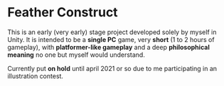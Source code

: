 <h1>Feather Construct</h1>

This is an early (very early) stage project developed solely by myself in Unity. It is intended to be a <b>single PC</b> game, very <b>short</b> (1 to 2 hours of gameplay), with <b>platformer-like gameplay</b> and a deep <b>philosophical meaning</b> no one but myself would understand.

Currently put <b>on hold</b> until april 2021 or so due to me participating in an illustration contest.
